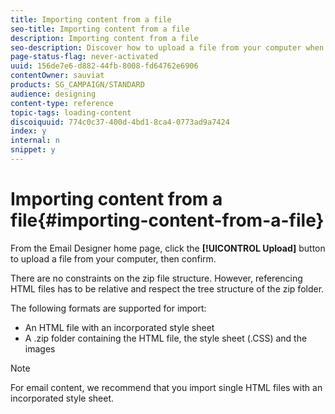```yaml
---
title: Importing content from a file
seo-title: Importing content from a file
description: Importing content from a file
seo-description: Discover how to upload a file from your computer when creating an email or a landing page.
page-status-flag: never-activated
uuid: 156de7e6-d882-44fb-8008-fd64762e6906
contentOwner: sauviat
products: SG_CAMPAIGN/STANDARD
audience: designing
content-type: reference
topic-tags: loading-content
discoiquuid: 774c0c37-400d-4bd1-8ca4-0773ad9a7424
index: y
internal: n
snippet: y
---
```


# Importing content from a file{#importing-content-from-a-file}

From the Email Designer home page, click the **[!UICONTROL Upload]** button to upload a file from your computer, then confirm.

There are no constraints on the zip file structure. However, referencing HTML files has to be relative and respect the tree structure of the zip folder.

The following formats are supported for import:

* An HTML file with an incorporated style sheet
* A .zip folder containing the HTML file, the style sheet (.CSS) and the images

>[!NOTE]
>
>For email content, we recommend that you import single HTML files with an incorporated style sheet.

